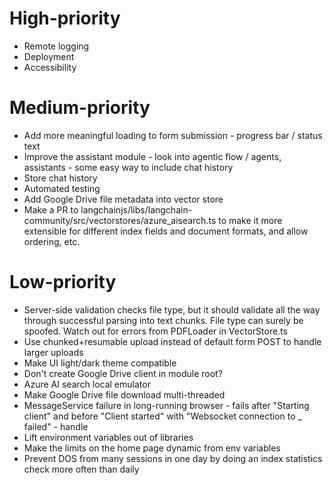 # High-priority

* Remote logging
* Deployment
* Accessibility

# Medium-priority

* Add more meaningful loading to form submission - progress bar / status text
* Improve the assistant module - look into agentic flow / agents, assistants - some easy way to include chat history
* Store chat history
* Automated testing
* Add Google Drive file metadata into vector store
* Make a PR to langchainjs/libs/langchain-community/src/vectorstores/azure_aisearch.ts to make it more extensible for different index fields and document formats, and allow ordering, etc.

# Low-priority

* Server-side validation checks file type, but it should validate all the way through successful parsing into text chunks. File type can surely be spoofed. Watch out for errors from PDFLoader in VectorStore.ts
* Use chunked+resumable upload instead of default form POST to handle larger uploads
* Make UI light/dark theme compatible
* Don't create Google Drive client in module root?
* Azure AI search local emulator
* Make Google Drive file download multi-threaded
* MessageService failure in long-running browser - fails after "Starting client" and before "Client started" with "Websocket connection to _ failed" - handle
* Lift environment variables out of libraries
* Make the limits on the home page dynamic from env variables
* Prevent DOS from many sessions in one day by doing an index statistics check more often than daily